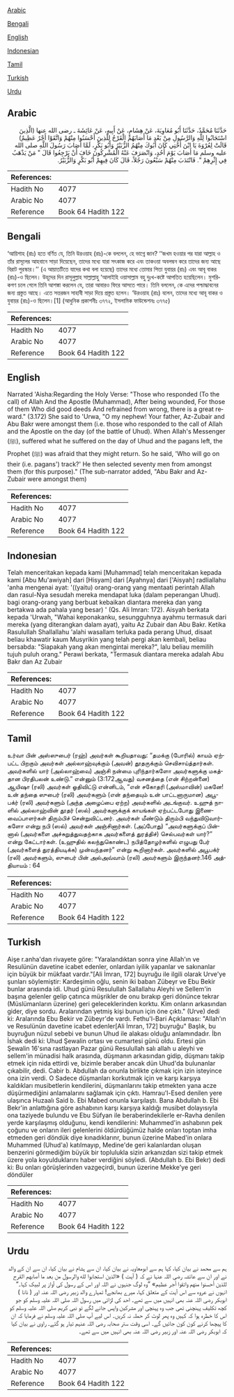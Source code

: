 [Arabic](#arabic)

[Bengali](#bengali)

[English](#english)

[Indonesian](#indonesian)

[Tamil](#tamil)

[Turkish](#turkish)

[Urdu](#urdu)

## Arabic


<div dir="rtl" lang="ar" style={{fontSize:'larger',backgroundColor:'#f8f9fa',padding:20}}>
حَدَّثَنَا مُحَمَّدٌ، حَدَّثَنَا أَبُو مُعَاوِيَةَ، عَنْ هِشَامٍ، عَنْ أَبِيهِ، عَنْ عَائِشَةَ ـ رضى الله عنها ‏(‏الَّذِينَ اسْتَجَابُوا لِلَّهِ وَالرَّسُولِ مِنْ بَعْدِ مَا أَصَابَهُمُ الْقَرْحُ لِلَّذِينَ أَحْسَنُوا مِنْهُمْ وَاتَّقَوْا أَجْرٌ عَظِيمٌ‏)‏ قَالَتْ لِعُرْوَةَ يَا ابْنَ أُخْتِي كَانَ أَبُوكَ مِنْهُمُ الزُّبَيْرُ وَأَبُو بَكْرٍ، لَمَّا أَصَابَ رَسُولَ اللَّهِ صلى الله عليه وسلم مَا أَصَابَ يَوْمَ أُحُدٍ، وَانْصَرَفَ عَنْهُ الْمُشْرِكُونَ خَافَ أَنْ يَرْجِعُوا قَالَ ‏"‏ مَنْ يَذْهَبُ فِي إِثْرِهِمْ ‏"‏‏.‏ فَانْتَدَبَ مِنْهُمْ سَبْعُونَ رَجُلاً، قَالَ كَانَ فِيهِمْ أَبُو بَكْرٍ وَالزُّبَيْرُ‏.‏
</div>
<div style={{backgroundColor:'#f8f9fa',padding:20, marginBottom: 10}}><table> <thead> <tr> <th>References:</th> <th></th> </tr> </thead> <tbody><tr><td>Hadith No</td><td>4077</td></tr><tr><td>Arabic No</td><td>4077</td></tr><tr><td>Reference</td><td>Book 64 Hadith 122</td></tr></tbody></table></div>

## Bengali


<div dir="ltr" lang="bn" style={{fontSize:'larger',backgroundColor:'#f8f9fa',padding:20}}>
‘আয়িশাহ (রাঃ) হতে বর্ণিত যে, তিনি উরওয়াহ (রাঃ)-কে বললেন, হে ভাগ্নে জান? ‘‘জখম হওয়ার পর যারা আল্লাহ ও তাঁর রাসূলের আহবানে সাড়া দিয়েছেন, তাদের মধ্যে যারা সৎকাজ করে এবং তাকওয়া অবলম্বন করে তাদের জন্য আছে বিরাট পুরস্কার।’’ (এ আয়াতটিতে যাদের কথা বলা হয়েছে) তাদের মধ্যে তোমার পিতা যুবায়র (রাঃ) এবং আবূ বাকর (রাঃ)-ও ছিলেন। উহূদের দিন রাসূলুল্লাহ সাল্লাল্লাহু ‘আলাইহি ওয়াসাল্লাম বহু দুঃখ-কষ্টে আপতিত হয়েছিলেন। মুশরিকগণ চলে গেলে তিনি আশঙ্কা করলেন যে, তারা আবারও ফিরে আসতে পারে। তিনি বললেন, কে এদের পশ্চাদ্ধাবনের জন্য প্রস্তুত আছে। এতে সত্তরজন সাহাবী সাড়া দিয়ে প্রস্তুত হলেন। ‘উরওয়াহ (রাঃ) বলেন, তাদের মধ্যে আবূ বাকর ও যুবায়র (রাঃ)-ও ছিলেন।[1] (আধুনিক প্রকাশনীঃ ৩৭৭২, ইসলামিক ফাউন্ডেশনঃ ৩৭৭৫)
</div>
<div style={{backgroundColor:'#f8f9fa',padding:20, marginBottom: 10}}><table> <thead> <tr> <th>References:</th> <th></th> </tr> </thead> <tbody><tr><td>Hadith No</td><td>4077</td></tr><tr><td>Arabic No</td><td>4077</td></tr><tr><td>Reference</td><td>Book 64 Hadith 122</td></tr></tbody></table></div>

## English


<div dir="ltr" lang="en" style={{fontSize:'larger',backgroundColor:'#f8f9fa',padding:20}}>
Narrated 'Aisha:Regarding the Holy Verse: "Those who responded (To the call) of Allah And the Apostle (Muhammad), After being wounded, For those of them Who did good deeds And refrained from wrong, there is a great reward." (3.172) She said to 'Urwa, "O my nephew! Your father, Az-Zubair and Abu Bakr were amongst them (i.e. those who responded to the call of Allah and the Apostle on the day (of the battle of Uhud). When Allah's Messenger (ﷺ), suffered what he suffered on the day of Uhud and the pagans left, the Prophet (ﷺ) was afraid that they might return. So he said, 'Who will go on their (i.e. pagans') track?' He then selected seventy men from amongst them (for this purpose)." (The sub-narrator added, "Abu Bakr and Az- Zubair were amongst them)
</div>
<div style={{backgroundColor:'#f8f9fa',padding:20, marginBottom: 10}}><table> <thead> <tr> <th>References:</th> <th></th> </tr> </thead> <tbody><tr><td>Hadith No</td><td>4077</td></tr><tr><td>Arabic No</td><td>4077</td></tr><tr><td>Reference</td><td>Book 64 Hadith 122</td></tr></tbody></table></div>

## Indonesian


<div dir="ltr" lang="id" style={{fontSize:'larger',backgroundColor:'#f8f9fa',padding:20}}>
Telah menceritakan kepada kami [Muhammad] telah menceritakan kepada kami [Abu Mu'awiyah] dari [Hisyam] dari [Ayahnya] dari ['Aisyah] radliallahu 'anha mengenai ayat: '((yaitu) orang-orang yang mentaati perintah Allah dan rasul-Nya sesudah mereka mendapat luka (dalam peperangan Uhud). bagi orang-orang yang berbuat kebaikan diantara mereka dan yang bertakwa ada pahala yang besar) ' (Qs. Ali Imran: 172). Aisyah berkata kepada 'Urwah, "Wahai keponakanku, sesungguhnya ayahmu termasuk dari mereka (yang diterangkan dalam ayat), yaitu Az Zubair dan Abu Bakr. Ketika Rasulullah Shallallahu 'alahi wasallam terluka pada perang Uhud, disaat beliau khawatir kaum Musyrikin yang telah pergi akan kembali, beliau bersabda: "Siapakah yang akan mengintai mereka?", lalu beliau memilih tujuh puluh orang." Perawi berkata, "Termasuk diantara mereka adalah Abu Bakr dan Az Zubair
</div>
<div style={{backgroundColor:'#f8f9fa',padding:20, marginBottom: 10}}><table> <thead> <tr> <th>References:</th> <th></th> </tr> </thead> <tbody><tr><td>Hadith No</td><td>4077</td></tr><tr><td>Arabic No</td><td>4077</td></tr><tr><td>Reference</td><td>Book 64 Hadith 122</td></tr></tbody></table></div>

## Tamil


<div dir="ltr" lang="ta" style={{fontSize:'larger',backgroundColor:'#f8f9fa',padding:20}}>
உர்வா பின் அஸ்ஸுபைர் (ரஹ்) அவர்கள் கூறியதாவது: “தமக்கு (போரில்) காயம் ஏற்பட்ட பிறகும் அவர்கள் அல்லாஹ்வுக்கும் (அவன்) தூதருக்கும் செவிசாய்த்தார்கள். அவர்களில் யார் (அல்லாஹ்வை) அஞ்சி நன்மை புரிந்தார்களோ அவர்களுக்கு மகத்தான பிரதிபலன் உண்டு.” என்னும் (3:172ஆவது) வசனத்தை (என் சிற்றன்னை) ஆயிஷா (ரலி) அவர்கள் ஓதிவிட்டு என்னிடம், “என் சகோதரி (அஸ்மாவின்) மகனே! உன் தந்தை ஸுபைர் (ரலி) அவர்களும் (என் தந்தையும் உன் பாட்டனாருமான) அபூபக்ர் (ரலி) அவர்களும் (அந்த அழைப்பை ஏற்ற) அவர்களில் அடங்குவர். உஹுத் நாளில் அல்லாஹ்வின் தூதர் (ஸல்) அவர்களுக்குக் காயங்கள் ஏற்பட்டபோது இணைவைப்பாளர்கள் திரும்பிச் சென்றுவிட்டனர். அவர்கள் மீண்டும் திரும்பி வந்துவிடுவார்களோ என்று நபி (ஸல்) அவர்கள் அஞ்சினார்கள். (அப்போது) “அவர்களுக்குப் பின்னால் (அவர்களை அச்சுறுத்துவதற்காக அவர்களைத் துரத்திச்) செல்பவர்கள் யார்?” என்று கேட்டார்கள். (உஹுதில் கலந்துகொண்ட) நபித்தோழர்களில் எழுபது பேர் (அவர்களைத் துரத்தியடிக்க) முன்வந்தனர்” என்று கூறினார்கள். அவர்களில் அபூபக்ர் (ரலி) அவர்களும், ஸுபைர் பின் அல்அவ்வாம் (ரலி) அவர்களும் இருந்தனர்.146 அத்தியாயம் : 64
</div>
<div style={{backgroundColor:'#f8f9fa',padding:20, marginBottom: 10}}><table> <thead> <tr> <th>References:</th> <th></th> </tr> </thead> <tbody><tr><td>Hadith No</td><td>4077</td></tr><tr><td>Arabic No</td><td>4077</td></tr><tr><td>Reference</td><td>Book 64 Hadith 122</td></tr></tbody></table></div>

## Turkish


<div dir="ltr" lang="tr" style={{fontSize:'larger',backgroundColor:'#f8f9fa',padding:20}}>
Aişe r.anha'dan rivayete göre: "Yaralandıktan sonra yine Allah'ın ve Resulünün davetine icabet edenler, onlardan iyilik yapanlar ve sakınanlar için büyük bir mükfaat vardır."[Ali İmran, 172] buyruğu ile ilgili olarak Urve'ye şunları söylemiştir: Kardeşimin oğlu, senin iki baban Zübeyr ve Ebu Bekir bunlar arasında idi. Uhud günü Resulullah Sallallahu Aleyhi ve Sellem'in başına gelenler gelip çatınca müşrikler de onu bırakıp geri dönünce tekrar (Müslümanların üzerine) geri geleceklerinden korktu. Kim onların arkasından gider, diye sordu. Aralarından yetmiş kişi bunun için öne çıktı." (Urve) dedi ki: Aralarında Ebu Bekir ve Zübeyr'de vardı. Fethu'l-Bari Açıklaması: "Allah'ın ve Resulünün davetine icabet edenler[Ali İmran, 172] buyruğu" Başlık, bu buyruğun nüzuI sebebi ve bunun Uhud ile alakası olduğu anlamındadır. İbn İshak dedi ki: Uhud Şewalin ortası ve cumartesi günü oldu. Ertesi gün Şewalin 16'sına rastlayan Pazar günü Resulullah salı allah u aleyhi ve sellem'in münadisi halk arasında, düşmanın arkasından gidip, düşmanı takip etmek için nida ettirdi ve, bizimle beraber ancak dün Uhud'da bulunanlar çıkabilir, dedi. Cabir b. Abdullah da onunla birlikte çıkmak için izin isteyince ona izin verdi. O Sadece düşmanları korkutmak için ve karşı karşıya kaldıkları musibetlerin kendilerini, düşmanlarını takip etmekten yana acze düşürmediğini anlamalarını sağlamak için çıktı. Hamrau'l-Esed denilen yere ulaşınca Huzaalı Said b. Ebi Mabed onunla karşılaştı. Bana Abdullah b. Ebi Bekr'in anlattığına göre ashabının karşı karşıya kaldığı musibet dolayısıyla ona taziyede bulundu ve Ebu Süfyan ile beraberindekilerle er-Ravha denilen yerde karşılaşmış olduğunu, kendi kendilerini: Muhammed'in ashabının pek çoğunu ve onların ileri gelenlerini öldürdüğümüz halde onları toptan imha etmeden geri döndük diye kınadıklarınr, bunun üzerine Mabed'in onlara Muhammed (Uhud'a) katılmayıp, Medine'de geri kalanlardan oluşan benzerini görmediğim büyük bir toplulukla sizin arkanızdan sizi takip etmek üzere yola koyulduklarını haber verdiğini söyledi. (Abdullah b. Ebi Bekr) dedi ki: Bu onları görüşlerinden vazgeçirdi, bunun üzerine Mekke'ye geri döndüler
</div>
<div style={{backgroundColor:'#f8f9fa',padding:20, marginBottom: 10}}><table> <thead> <tr> <th>References:</th> <th></th> </tr> </thead> <tbody><tr><td>Hadith No</td><td>4077</td></tr><tr><td>Arabic No</td><td>4077</td></tr><tr><td>Reference</td><td>Book 64 Hadith 122</td></tr></tbody></table></div>

## Urdu


<div dir="rtl" lang="ur" style={{fontSize:'larger',backgroundColor:'#f8f9fa',padding:20}}>
ہم سے محمد نے بیان کیا، کہا ہم سے ابومعاویہ نے بیان کیا، ان سے ہشام نے بیان کیا، ان سے ان کے والد نے اور ان سے عائشہ رضی اللہ عنہا نے کہ ( آیت ) «الذين استجابوا لله والرسول من بعد ما أصابهم القرح للذين أحسنوا منهم واتقوا أجر عظيم‏» ”وہ لوگ جنہوں نے اللہ اور اس کے رسول کی آواز پر لبیک کہا۔“ انہوں نے عروہ سے اس آیت کے متعلق کہا، میرے بھانجے! تمہارے والد زبیر رضی اللہ عنہ اور ( نانا ) ابوبکر رضی اللہ عنہ بھی انہیں میں سے تھے۔ احد کی لڑائی میں رسول اللہ صلی اللہ علیہ وسلم کو جو کچھ تکلیف پہنچنی تھی جب وہ پہنچی اور مشرکین واپس جانے لگے تو نبی کریم صلی اللہ علیہ وسلم کو اس کا خطرہ ہوا کہ کہیں وہ پھر لوٹ کر حملہ نہ کریں۔ اس لیے آپ صلی اللہ علیہ وسلم نے فرمایا کہ ان کا پیچھا کرنے کون کون جائیں گے۔ اسی وقت ستر صحابہ رضی اللہ عنہم تیار ہو گئے۔ راوی نے بیان کیا کہ ابوبکر رضی اللہ عنہ اور زبیر رضی اللہ عنہ بھی انہیں میں سے تھے۔
</div>
<div style={{backgroundColor:'#f8f9fa',padding:20, marginBottom: 10}}><table> <thead> <tr> <th>References:</th> <th></th> </tr> </thead> <tbody><tr><td>Hadith No</td><td>4077</td></tr><tr><td>Arabic No</td><td>4077</td></tr><tr><td>Reference</td><td>Book 64 Hadith 122</td></tr></tbody></table></div>